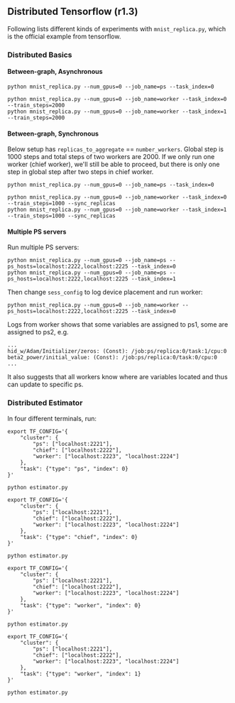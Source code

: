 ## Distributed Tensorflow (r1.3)

Following lists different kinds of experiments with `mnist_replica.py`, which is the official example from tensorflow.

### Distributed Basics

#### Between-graph, Asynchronous

```
python mnist_replica.py --num_gpus=0 --job_name=ps --task_index=0

python mnist_replica.py --num_gpus=0 --job_name=worker --task_index=0 --train_steps=2000
python mnist_replica.py --num_gpus=0 --job_name=worker --task_index=1 --train_steps=2000
```

#### Between-graph, Synchronous

Below setup has `replicas_to_aggregate` == `number_workers`. Global step is 1000 steps and total steps of two workers are 2000.
If we only run one worker (chief worker), we'll still be able to proceed, but there is only one step in global step after two
steps in chief worker.

```
python mnist_replica.py --num_gpus=0 --job_name=ps --task_index=0

python mnist_replica.py --num_gpus=0 --job_name=worker --task_index=0 --train_steps=1000 --sync_replicas
python mnist_replica.py --num_gpus=0 --job_name=worker --task_index=1 --train_steps=1000 --sync_replicas
```

#### Multiple PS servers

Run multiple PS servers:

```
python mnist_replica.py --num_gpus=0 --job_name=ps --ps_hosts=localhost:2222,localhost:2225 --task_index=0
python mnist_replica.py --num_gpus=0 --job_name=ps --ps_hosts=localhost:2222,localhost:2225 --task_index=1
```

Then change `sess_config` to log device placement and run worker:

```
python mnist_replica.py --num_gpus=0 --job_name=worker --ps_hosts=localhost:2222,localhost:2225 --task_index=0
```

Logs from worker shows that some variables are assigned to ps1, some are assigned to ps2, e.g.

```
...
hid_w/Adam/Initializer/zeros: (Const): /job:ps/replica:0/task:1/cpu:0
beta2_power/initial_value: (Const): /job:ps/replica:0/task:0/cpu:0
...
```

It also suggests that all workers know where are variables located and thus can update to specific ps.

### Distributed Estimator

In four different terminals, run:

```
export TF_CONFIG='{
    "cluster": {
        "ps": ["localhost:2221"],
        "chief": ["localhost:2222"],
        "worker": ["localhost:2223", "localhost:2224"]
    },
    "task": {"type": "ps", "index": 0}
}'

python estimator.py
```

```
export TF_CONFIG='{
    "cluster": {
        "ps": ["localhost:2221"],
        "chief": ["localhost:2222"],
        "worker": ["localhost:2223", "localhost:2224"]
    },
    "task": {"type": "chief", "index": 0}
}'

python estimator.py
```

```
export TF_CONFIG='{
    "cluster": {
        "ps": ["localhost:2221"],
        "chief": ["localhost:2222"],
        "worker": ["localhost:2223", "localhost:2224"]
    },
    "task": {"type": "worker", "index": 0}
}'

python estimator.py
```

```
export TF_CONFIG='{
    "cluster": {
        "ps": ["localhost:2221"],
        "chief": ["localhost:2222"],
        "worker": ["localhost:2223", "localhost:2224"]
    },
    "task": {"type": "worker", "index": 1}
}'

python estimator.py
```
